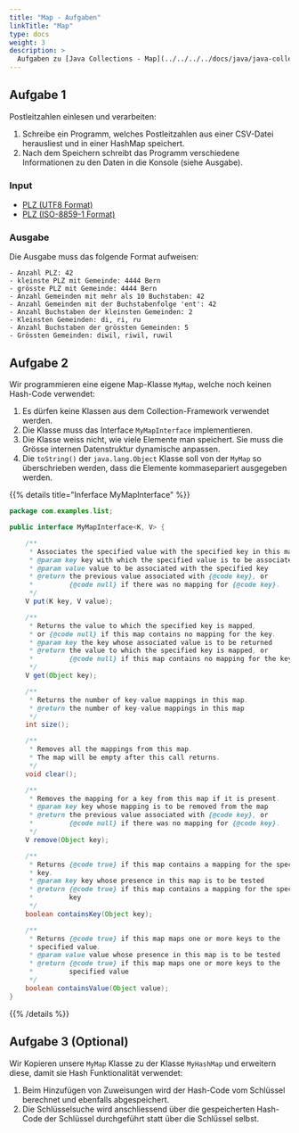 ```yaml
---
title: "Map - Aufgaben"
linkTitle: "Map"
type: docs
weight: 3
description: >
  Aufgaben zu [Java Collections - Map](../../../../docs/java/java-collections/04_map)
---
```


## Aufgabe 1
Postleitzahlen einlesen und verarbeiten:

1. Schreibe ein Programm, welches Postleitzahlen aus einer CSV-Datei herausliest und in einer HashMap speichert.
2. Nach dem Speichern schreibt das Programm verschiedene Informationen zu den Daten in die Konsole (siehe Ausgabe).

### Input
- <a href="/files/csv/Postleitzahlen_UTF8.csv">PLZ (UTF8 Format)</a>
- <a href="/files/csv/Postleitzahlen_ISO-8859-1.csv">PLZ (ISO-8859-1 Format)</a>

### Ausgabe  
Die Ausgabe muss das folgende Format aufweisen:
```text
- Anzahl PLZ: 42
- kleinste PLZ mit Gemeinde: 4444 Bern
- grösste PLZ mit Gemeinde: 4444 Bern
- Anzahl Gemeinden mit mehr als 10 Buchstaben: 42
- Anzahl Gemeinden mit der Buchstabenfolge 'ent': 42
- Anzahl Buchstaben der kleinsten Gemeinden: 2
- Kleinsten Gemeinden: di, ri, ru
- Anzahl Buchstaben der grössten Gemeinden: 5
- Grössten Gemeinden: diwil, riwil, ruwil
```

## Aufgabe 2
Wir programmieren eine eigene Map-Klasse `MyMap`, welche noch keinen Hash-Code verwendet:

1. Es dürfen keine Klassen aus dem Collection-Framework verwendet werden.
2. Die Klasse muss das Interface `MyMapInterface` implementieren.
3. Die Klasse weiss nicht, wie viele Elemente man speichert. Sie muss die Grösse internen Datenstruktur dynamische anpassen.
4. Die `toString()` der `java.lang.Object` Klasse soll von der `MyMap` so überschrieben werden, dass die Elemente kommasepariert ausgegeben werden.

{{% details title="Inferface MyMapInterface" %}}

```java
package com.examples.list;

public interface MyMapInterface<K, V> {

    /**
     * Associates the specified value with the specified key in this map.
     * @param key key with which the specified value is to be associated
     * @param value value to be associated with the specified key
     * @return the previous value associated with {@code key}, or
     *         {@code null} if there was no mapping for {@code key}.
     */
    V put(K key, V value);

    /**
     * Returns the value to which the specified key is mapped,
     * or {@code null} if this map contains no mapping for the key.
     * @param key the key whose associated value is to be returned
     * @return the value to which the specified key is mapped, or
     *         {@code null} if this map contains no mapping for the key
     */
    V get(Object key);

    /**
     * Returns the number of key-value mappings in this map.
     * @return the number of key-value mappings in this map
     */
    int size();

    /**
     * Removes all the mappings from this map.
     * The map will be empty after this call returns.
     */
    void clear();

    /**
     * Removes the mapping for a key from this map if it is present.
     * @param key key whose mapping is to be removed from the map
     * @return the previous value associated with {@code key}, or
     *         {@code null} if there was no mapping for {@code key}.
     */
    V remove(Object key);

    /**
     * Returns {@code true} if this map contains a mapping for the specified
     * key.
     * @param key key whose presence in this map is to be tested
     * @return {@code true} if this map contains a mapping for the specified
     *         key
     */
    boolean containsKey(Object key);

    /**
     * Returns {@code true} if this map maps one or more keys to the
     * specified value.
     * @param value value whose presence in this map is to be tested
     * @return {@code true} if this map maps one or more keys to the
     *         specified value
     */
    boolean containsValue(Object value);
}

```

{{% /details %}}

## Aufgabe 3 (Optional)
Wir Kopieren unsere `MyMap` Klasse zu der Klasse `MyHashMap` und erweitern diese, damit sie Hash Funktionalität verwendet:

1. Beim Hinzufügen von Zuweisungen wird der Hash-Code vom Schlüssel berechnet und ebenfalls abgespeichert.
2. Die Schlüsselsuche wird anschliessend über die gespeicherten Hash-Code der Schlüssel durchgeführt statt über die Schlüssel selbst.
